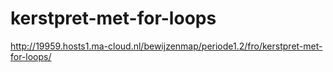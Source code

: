 # kerstpret-met-for-loops

http://19959.hosts1.ma-cloud.nl/bewijzenmap/periode1.2/fro/kerstpret-met-for-loops/
